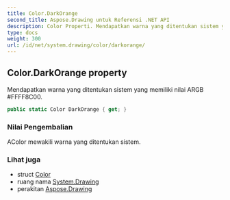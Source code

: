 ```yaml
---
title: Color.DarkOrange
second_title: Aspose.Drawing untuk Referensi .NET API
description: Color Properti. Mendapatkan warna yang ditentukan sistem yang memiliki nilai ARGB FFFF8C00.
type: docs
weight: 300
url: /id/net/system.drawing/color/darkorange/
---
```

## Color.DarkOrange property

Mendapatkan warna yang ditentukan sistem yang memiliki nilai ARGB #FFFF8C00.

```csharp
public static Color DarkOrange { get; }
```

### Nilai Pengembalian

AColor mewakili warna yang ditentukan sistem.

### Lihat juga

* struct [Color](../)
* ruang nama [System.Drawing](../../color/)
* perakitan [Aspose.Drawing](../../../)


